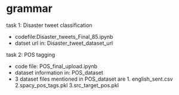 # grammar

task 1: Disaster tweet classification
 - codefile:Disaster_tweets_Final_85.ipynb
 - datset url in: Disaster_tweet_dataset_url
 
 task 2: POS tagging
 - code file: POS_final_upload.ipynb
 - dataset information in: POS_dataset
 - 3 dataset files mentioned in POS_dataset are 1. english_sent.csv 2.spacy_pos_tags.pkl 3.src_target_pos.pkl
